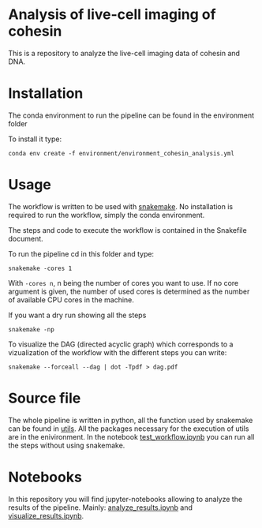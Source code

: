 # Analysis of live-cell imaging of cohesin

This is a repository to analyze the live-cell imaging data of cohesin and DNA.

# Installation

The conda environment to run the pipeline can be found in the environment folder

To install it type:

```shell
conda env create -f environment/environment_cohesin_analysis.yml

```

# Usage

The workflow is written to be used with [snakemake](https://snakemake.readthedocs.io/en/stable/). No installation is required to run the workflow, simply the conda environment.

The steps and code to execute the workflow is contained in the Snakefile document.

To run the pipeline cd in this folder and type:

```shell
snakemake -cores 1

```

With `-cores n`, n being the number of cores you want to use. If no core argument is given, the number of used cores is determined as the number of available CPU cores in the machine.

If you want a dry run showing all the steps

```shell
snakemake -np

```

To visualize the DAG (directed acyclic graph) which corresponds to a vizualization of the workflow with the different steps you can write:

```shell
snakemake --forceall --dag | dot -Tpdf > dag.pdf
```
# Source file

The whole pipeline is written in python, all the function used by snakemake can be found in [utils](utils.py). All the packages necessary for the execution of utils are in the enivironment. In the notebook [test_workflow.ipynb](test_workflow.ipynb) you can run all the steps without using snakemake.

# Notebooks

In this repository you will find jupyter-notebooks allowing to analyze the results of the pipeline. Mainly: [analyze_results.ipynb](analyze_results.ipynb) and [visualize_results.ipynb](visualize_results.ipynb). 
